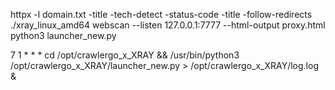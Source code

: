 httpx -l domain.txt  -title -tech-detect -status-code -title -follow-redirects
./xray_linux_amd64 webscan --listen 127.0.0.1:7777 --html-output proxy.html
python3 launcher_new.py


7 1  * * * cd /opt/crawlergo_x_XRAY && /usr/bin/python3 /opt/crawlergo_x_XRAY/launcher_new.py > /opt/crawlergo_x_XRAY/log.log & 
